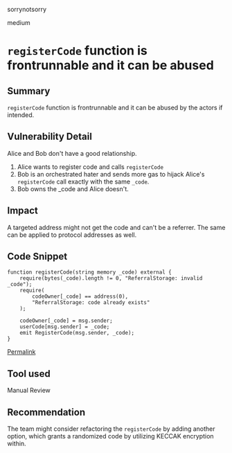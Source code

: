 sorrynotsorry

medium

# `registerCode` function is frontrunnable and it can be abused

## Summary
`registerCode` function is frontrunnable and it can be abused by the actors if intended.
## Vulnerability Detail
Alice and Bob don't have a good relationship.

1. Alice wants to register code and calls `registerCode`
2. Bob is an orchestrated hater and sends more gas to hijack Alice's `registerCode` call exactly with the same `_code`. 
3. Bob owns the _code and Alice doesn't.


## Impact
A targeted address might not get the code and can't be a referrer. The same can be applied to protocol addresses as well.
## Code Snippet
```solidity
function registerCode(string memory _code) external {
    require(bytes(_code).length != 0, "ReferralStorage: invalid _code");
    require(
        codeOwner[_code] == address(0),
        "ReferralStorage: code already exists"
    );

    codeOwner[_code] = msg.sender;
    userCode[msg.sender] = _code;
    emit RegisterCode(msg.sender, _code);
}
```
[Permalink](https://github.com/sherlock-audit/2022-11-buffer/blob/main/contracts/contracts/core/ReferralStorage.sol#L80-L90)



## Tool used
Manual Review

## Recommendation
The team might consider refactoring the `registerCode` by adding another option, which grants a randomized code by utilizing KECCAK encryption within.